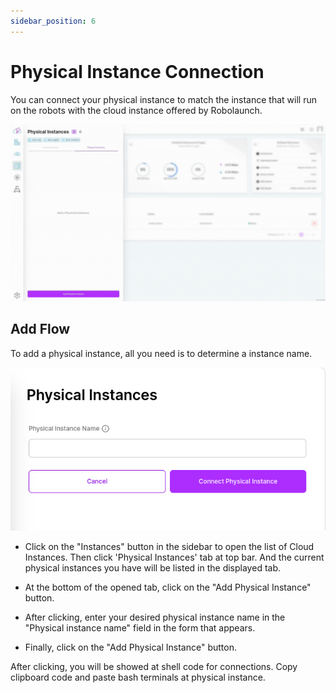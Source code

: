 ```yaml
---
sidebar_position: 6
---
```


# Physical Instance Connection

You can connect your physical instance to match the instance that will run on the robots with the cloud instance offered by Robolaunch.

![You can connect your physical instance to match the instance that will run on the robots with the cloud instance offered by Robolaunch.](./img/add-physical-instance.gif)

## Add Flow

To add a physical instance, all you need is to determine a instance name.

![You can follow this flow to add your Physical Instance](./img/add-physical-instance.png)

- Click on the "Instances" button in the sidebar to open the list of Cloud Instances. Then click 'Physical Instances' tab at top bar. And the current physical instances you have will be listed in the displayed tab.

- At the bottom of the opened tab, click on the "Add Physical Instance" button.

- After clicking, enter your desired physical instance name in the "Physical instance name" field in the form that appears.

- Finally, click on the "Add Physical Instance" button.

After clicking, you will be showed at shell code for connections. Copy clipboard code and paste bash terminals at physical instance.
